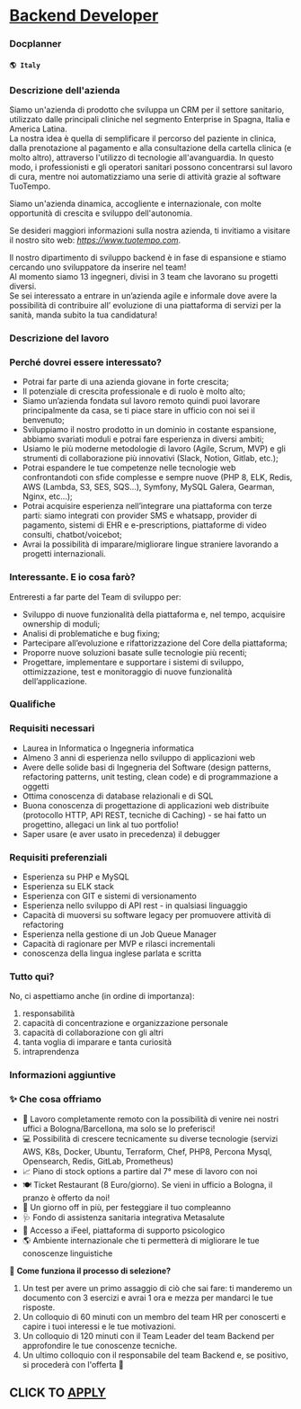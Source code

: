 # [Backend Developer](https://www.remotewlb.com/apply/backend-developer-73390)  
### Docplanner  
#### `🌎 Italy`  

### Descrizione dell'azienda

Siamo un'azienda di prodotto che sviluppa un CRM per il settore sanitario, utilizzato dalle principali cliniche nel segmento Enterprise in Spagna, Italia e America Latina.  
La nostra idea è quella di semplificare il percorso del paziente in clinica, dalla prenotazione al pagamento e alla consultazione della cartella clinica (e molto altro), attraverso l'utilizzo di tecnologie all'avanguardia. In questo modo, i professionisti e gli operatori sanitari possono concentrarsi sul lavoro di cura, mentre noi automatizziamo una serie di attività grazie al software TuoTempo.

Siamo un'azienda dinamica, accogliente e internazionale, con molte opportunità di crescita e sviluppo dell'autonomia.

Se desideri maggiori informazioni sulla nostra azienda, ti invitiamo a visitare il nostro sito web: _https://www.tuotempo.com_.

Il nostro dipartimento di sviluppo backend è in fase di espansione e stiamo cercando uno sviluppatore da inserire nel team!  
Al momento siamo 13 ingegneri, divisi in 3 team che lavorano su progetti diversi.  
Se sei interessato a entrare in un’azienda agile e informale dove avere la possibilità di contribuire all’ evoluzione di una piattaforma di servizi per la sanità, manda subito la tua candidatura!

### Descrizione del lavoro

### Perché dovrei essere interessato?

  * Potrai far parte di una azienda giovane in forte crescita; 
  * Il potenziale di crescita professionale e di ruolo è molto alto;
  * Siamo un’azienda fondata sul lavoro remoto quindi puoi lavorare principalmente da casa, se ti piace stare in ufficio con noi sei il benvenuto;
  * Sviluppiamo il nostro prodotto in un dominio in costante espansione, abbiamo svariati moduli e potrai fare esperienza in diversi ambiti;
  * Usiamo le più moderne metodologie di lavoro (Agile, Scrum, MVP) e gli strumenti di collaborazione più innovativi (Slack, Notion, Gitlab, etc.);
  * Potrai espandere le tue competenze nelle tecnologie web confrontandoti con sfide complesse e sempre nuove (PHP 8, ELK, Redis, AWS (Lambda, S3, SES, SQS…), Symfony, MySQL Galera, Gearman, Nginx, etc...);
  * Potrai acquisire esperienza nell’integrare una piattaforma con terze parti: siamo integrati con provider SMS e whatsapp, provider di pagamento, sistemi di EHR e e-prescriptions, piattaforme di video consulti, chatbot/voicebot;
  * Avrai la possibilità di imparare/migliorare lingue straniere lavorando a progetti internazionali.

### Interessante. E io cosa farò?

Entreresti a far parte del Team di sviluppo per:

  * Sviluppo di nuove funzionalità della piattaforma e, nel tempo, acquisire ownership di moduli;
  * Analisi di problematiche e bug fixing;
  * Partecipare all’evoluzione e rifattorizzazione del Core della piattaforma;
  * Proporre nuove soluzioni basate sulle tecnologie più recenti;
  * Progettare, implementare e supportare i sistemi di sviluppo, ottimizzazione, test e monitoraggio di nuove funzionalità dell’applicazione.

### Qualifiche

### Requisiti necessari

  * Laurea in Informatica o Ingegneria informatica
  * Almeno 3 anni di esperienza nello sviluppo di applicazioni web
  * Avere delle solide basi di Ingegneria del Software (design patterns, refactoring patterns, unit testing, clean code) e di programmazione a oggetti
  * Ottima conoscenza di database relazionali e di SQL
  * Buona conoscenza di progettazione di applicazioni web distribuite (protocollo HTTP, API REST, tecniche di Caching) - se hai fatto un progettino, allegaci un link al tuo portfolio!
  * Saper usare (e aver usato in precedenza) il debugger

### Requisiti preferenziali

  * Esperienza su PHP e MySQL 
  * Esperienza su ELK stack
  * Esperienza con GIT e sistemi di versionamento
  * Esperienza nello sviluppo di API rest - in qualsiasi linguaggio
  * Capacità di muoversi su software legacy per promuovere attività di refactoring
  * Esperienza nella gestione di un Job Queue Manager
  * Capacità di ragionare per MVP e rilasci incrementali
  * conoscenza della lingua inglese parlata e scritta

### Tutto qui?

No, ci aspettiamo anche (in ordine di importanza):

  1. responsabilità
  2. capacità di concentrazione e organizzazione personale
  3. capacità di collaborazione con gli altri
  4. tanta voglia di imparare e tanta curiosità
  5. intraprendenza

### Informazioni aggiuntive

### ✨ Che cosa offriamo

  * 🏡 Lavoro completamente remoto con la possibilità di venire nei nostri uffici a Bologna/Barcellona, ma solo se lo preferisci!
  * 💻 Possibilità di crescere tecnicamente su diverse tecnologie (servizi AWS, K8s, Docker, Ubuntu, Terraform, Chef, PHP8, Percona Mysql, Opensearch, Redis, GitLab, Prometheus)
  * 📈 Piano di stock options a partire dal 7° mese di lavoro con noi
  * 🍽️ Ticket Restaurant (8 Euro/giorno). Se vieni in ufficio a Bologna, il pranzo è offerto da noi!
  * 🎂 Un giorno off in più, per festeggiare il tuo compleanno
  * 🩺 Fondo di assistenza sanitaria integrativa Metasalute
  * 🌱 Accesso a iFeel, piattaforma di supporto psicologico
  * 🌎 Ambiente internazionale che ti permetterà di migliorare le tue conoscenze linguistiche

🤝 **Come funziona il processo di selezione?**

  1. Un test per avere un primo assaggio di ciò che sai fare: ti manderemo un documento con 3 esercizi e avrai 1 ora e mezza per mandarci le tue risposte.
  2. Un colloquio di 60 minuti con un membro del team HR per conoscerti e capire i tuoi interessi e le tue motivazioni.
  3. Un colloquio di 120 minuti con il Team Leader del team Backend per approfondire le tue conoscenze tecniche.
  4. Un ultimo colloquio con il responsabile del team Backend e, se positivo, si procederà con l'offerta 🎉

  
## CLICK TO [APPLY](https://www.remotewlb.com/apply/backend-developer-73390)

